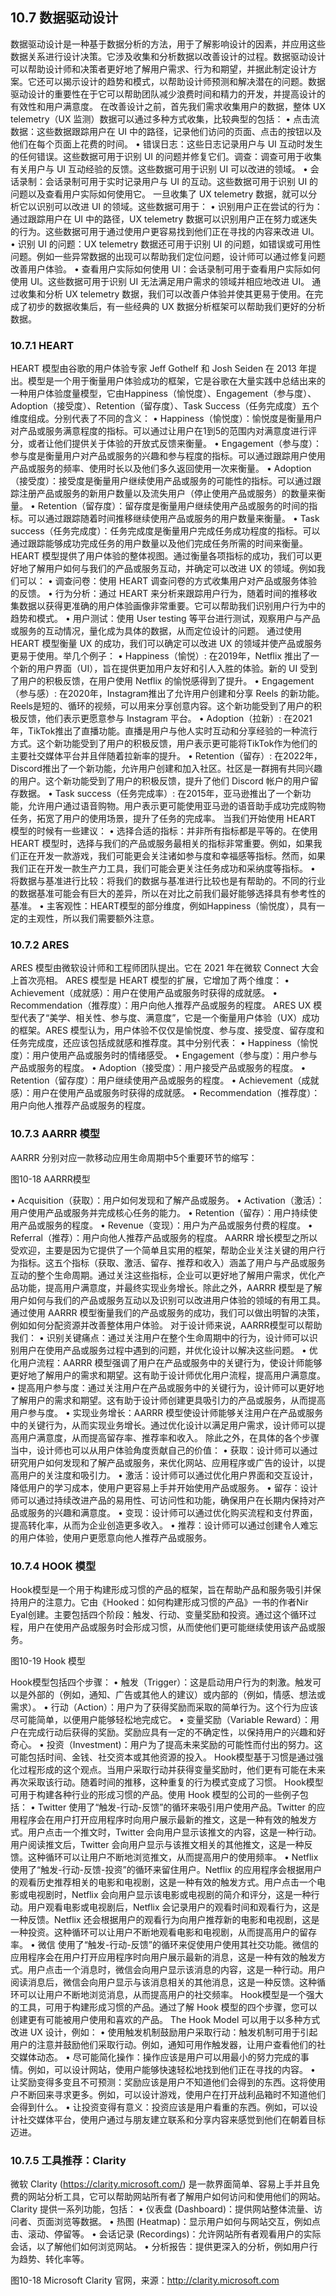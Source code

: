 ## 10.7 数据驱动设计

数据驱动设计是一种基于数据分析的方法，用于了解影响设计的因素，并应用这些数据关系进行设计决策。它涉及收集和分析数据以改善设计的过程。数据驱动设计可以帮助设计师和决策者更好地了解用户需求、行为和期望，并据此制定设计方案。它还可以揭示设计的趋势和模式，以帮助设计师预测和解决潜在的问题。数据驱动设计的重要性在于它可以帮助团队减少浪费时间和精力的开发，并提高设计的有效性和用户满意度。
在改善设计之前，首先我们需求收集用户的数据，整体 UX telemetry（UX 监测）数据可以通过多种方式收集，比较典型的包括：
•	点击流数据：这些数据跟踪用户在 UI 中的路径，记录他们访问的页面、点击的按钮以及他们在每个页面上花费的时间。
•	错误日志：这些日志记录用户与 UI 互动时发生的任何错误。这些数据可用于识别 UI 的问题并修复它们。调查：调查可用于收集有关用户与 UI 互动经验的反馈。这些数据可用于识别 UI 可以改进的领域。
•	会话录制：会话录制可用于实时记录用户与 UI 的互动。这些数据可用于识别 UI 的问题以及查看用户实际如何使用它。
一旦收集了 UX telemetry 数据，就可以分析它以识别可以改进 UI 的领域。这些数据可用于：
•	识别用户正在尝试的行为：通过跟踪用户在 UI 中的路径，UX telemetry 数据可以识别用户正在努力或迷失的行为。这些数据可用于通过使用户更容易找到他们正在寻找的内容来改进 UI。
•	识别 UI 的问题：UX telemetry 数据还可用于识别 UI 的问题，如错误或可用性问题。例如一些异常数据的出现可以帮助我们定位问题，设计师可以通过修复问题改善用户体验。
•	查看用户实际如何使用 UI：会话录制可用于查看用户实际如何使用 UI。这些数据可用于识别 UI 无法满足用户需求的领域并相应地改进 UI。 
通过收集和分析 UX telemetry 数据，我们可以改善户体验并使其更易于使用。在完成了初步的数据收集后，有一些经典的 UX 数据分析框架可以帮助我们更好的分析数据。

### 10.7.1 HEART 

HEART 模型由谷歌的用户体验专家 Jeff Gothelf 和 Josh Seiden 在 2013 年提出。模型是一个用于衡量用户体验成功的框架，它是谷歌在大量实践中总结出来的一种用户体验度量模型，它由Happiness（愉悦度）、Engagement（参与度）、Adoption（接受度）、Retention（留存度）、Task Success（任务完成度）五个维度组成。分别代表了不同的含义：
•	Happiness（愉悦度）：愉悦度是衡量用户对产品或服务满意程度的指标。可以通过让用户在1到5的范围内对满意度进行评分，或者让他们提供关于体验的开放式反馈来衡量。 
•	Engagement（参与度）：参与度是衡量用户对产品或服务的兴趣和参与程度的指标。可以通过跟踪用户使用产品或服务的频率、使用时长以及他们多久返回使用一次来衡量。 
•	Adoption（接受度）：接受度是衡量用户继续使用产品或服务的可能性的指标。可以通过跟踪注册产品或服务的新用户数量以及流失用户（停止使用产品或服务）的数量来衡量。 
•	Retention（留存度）：留存度是衡量用户继续使用产品或服务的时间的指标。可以通过跟踪随着时间推移继续使用产品或服务的用户数量来衡量。 
•	Task success（任务完成度）：任务完成度是衡量用户完成任务成功程度的指标。可以通过跟踪能够成功完成任务的用户数量以及他们完成任务所需的时间来衡量。
HEART 模型提供了用户体验的整体视图。通过衡量各项指标的成功，我们可以更好地了解用户如何与我们的产品或服务互动，并确定可以改进 UX 的领域。例如我们可以： 
•	调查问卷：使用 HEART 调查问卷的方式收集用户对产品或服务体验的反馈。 
•	行为分析：通过 HEART 来分析来跟踪用户行为，随着时间的推移收集数据以获得更准确的用户体验画像非常重要。它可以帮助我们识别用户行为中的趋势和模式。 
•	用户测试：使用 User testing 等平台进行测试，观察用户与产品或服务的互动情况，量化成为具体的数据，从而定位设计的问题。
通过使用 HEART 模型衡量 UX 的成功，我们可以确定可以改进 UX 的领域并使产品或服务更易于使用。举几个例子：
•	Happiness（愉悦）: 在2019年，Netflix 推出了一个新的用户界面（UI），旨在提供更加用户友好和引人入胜的体验。新的 UI 受到了用户的积极反馈，在用户使用 Netflix 的愉悦感得到了提升。
•	Engagement（参与感）: 在2020年，Instagram推出了允许用户创建和分享 Reels 的新功能。Reels是短的、循环的视频，可以用来分享创意内容。这个新功能受到了用户的积极反馈，他们表示更愿意参与 Instagram 平台。 
•	Adoption（拉新）: 在2021年，TikTok推出了直播功能。直播是用户与他人实时互动和分享经验的一种流行方式。这个新功能受到了用户的积极反馈，用户表示更可能将TikTok作为他们的主要社交媒体平台并且伴随着拉新率的提升。
•	Retention（留存）: 在2022年，Discord推出了一个新功能，允许用户创建和加入社区。社区是一群拥有共同兴趣的用户。这个新功能受到了用户的积极反馈，提升了他们 Discord 帐户的用户留存数据。
•	Task success（任务完成率）: 在2015年，亚马逊推出了一个新功能，允许用户通过语音购物。用户表示更可能使用亚马逊的语音助手成功完成购物任务，拓宽了用户的使用场景，提升了任务的完成率。
当我们开始使用 HEART 模型的时候有一些建议：
•	选择合适的指标：并非所有指标都是平等的。在使用 HEART 模型时，选择与我们的产品或服务最相关的指标非常重要。例如，如果我们正在开发一款游戏，我们可能更会关注诸如参与度和幸福感等指标。然而，如果我们正在开发一款生产力工具，我们可能会更关注任务成功和采纳度等指标。
•	将数据与基准进行比较：将我们的数据与基准进行比较也是有帮助的。不同的行业的数据基准可能会有巨大的差异，所以在对比之前我们最好能够选择具有参考性的基准。
•	主客观性：HEART模型的部分维度，例如Happiness（愉悦度），具有一定的主观性，所以我们需要额外注意。

### 10.7.2 ARES 

ARES 模型由微软设计师和工程师团队提出。它在 2021 年在微软 Connect 大会上首次亮相。
ARES 模型是 HEART 模型的扩展，它增加了两个维度：
•	Achievement（成就感）：用户在使用产品或服务时获得的成就感。
•	Recommendation（推荐度）：用户向他人推荐产品或服务的程度。
ARES UX 模型代表了“美学、相关性、参与度、满意度”，它是一个衡量用户体验（UX）成功的框架。ARES 模型认为，用户体验不仅仅是愉悦度、参与度、接受度、留存度和任务完成度，还应该包括成就感和推荐度。其中分别代表：
•	Happiness（愉悦度）：用户使用产品或服务时的情绪感受。
•	Engagement（参与度）：用户参与产品或服务的程度。
•	Adoption（接受度）：用户接受产品或服务的程度。
•	Retention（留存度）：用户继续使用产品或服务的程度。
•	Achievement（成就感）：用户在使用产品或服务时获得的成就感。
•	Recommendation（推荐度）：用户向他人推荐产品或服务的程度。

### 10.7.3 AARRR 模型

AARRR 分别对应一款移动应用生命周期中5个重要环节的缩写：
 
图10-18 AARRR模型

•	Acquisition（获取）：用户如何发现和了解产品或服务。
•	Activation（激活）：用户使用产品或服务并完成核心任务的能力。
•	Retention（留存）：用户持续使用产品或服务的程度。
•	Revenue（变现）：用户为产品或服务付费的程度。
•	Referral（推荐）：用户向他人推荐产品或服务的程度。
AARRR 增长模型之所以受欢迎，主要是因为它提供了一个简单且实用的框架，帮助企业关注关键的用户行为指标。这五个指标（获取、激活、留存、推荐和收入）涵盖了用户与产品或服务互动的整个生命周期。通过关注这些指标，企业可以更好地了解用户需求，优化产品功能，提高用户满意度，并最终实现业务增长。除此之外，AARRR 模型是了解用户如何与我们的产品或服务互动以及识别可以改进用户体验的领域的有用工具。通过使用 AARRR 模型衡量我们的产品或服务的成功，我们可以做出明智的决策，例如如何分配资源并改善整体用户体验。
对于设计师来说，AARRR模型可以帮助我们：
•	识别关键痛点：通过关注用户在整个生命周期中的行为，设计师可以识别用户在使用产品或服务过程中遇到的问题，并优化设计以解决这些问题。
•	优化用户流程：AARRR 模型强调了用户在产品或服务中的关键行为，使设计师能够更好地了解用户的需求和期望。这有助于设计师优化用户流程，提高用户满意度。
•	提高用户参与度：通过关注用户在产品或服务中的关键行为，设计师可以更好地了解用户的需求和期望。这有助于设计师创建更具吸引力的产品或服务，从而提高用户参与度。
•	实现业务增长：AARRR 模型使设计师能够关注用户在产品或服务中的关键行为，从而实现业务增长。通过优化设计以满足用户需求，设计师可以提高用户满意度，从而提高留存率、推荐率和收入。
除此之外，在具体的各个步骤当中，设计师也可以从用户体验角度贡献自己的价值：
•	获取：设计师可以通过研究用户如何发现和了解产品或服务，来优化网站、应用程序或广告的设计，以提高用户的关注度和吸引力。
•	激活：设计师可以通过优化用户界面和交互设计，降低用户的学习成本，使用户更容易上手并开始使用产品或服务。
•	留存：设计师可以通过持续改进产品的易用性、可访问性和功能，确保用户在长期内保持对产品或服务的兴趣和满意度。
•	变现：设计师可以通过优化购买流程和支付界面，提高转化率，从而为企业创造更多收入。
•	推荐：设计师可以通过创建令人难忘的用户体验，使用户更愿意向他人推荐产品或服务。

### 10.7.4 HOOK 模型

Hook模型是一个用于构建形成习惯的产品的框架，旨在帮助产品和服务吸引并保持用户的注意力。它由《Hooked：如何构建形成习惯的产品》一书的作者Nir Eyal创建。主要包括四个阶段：触发、行动、变量奖励和投资。通过这个循环过程，用户在使用产品或服务时会形成习惯，从而使他们更可能继续使用该产品或服务。
 
图10-19 Hook 模型

Hook模型包括四个步骤：
•	触发（Trigger）：这是启动用户行为的刺激。触发可以是外部的（例如，通知、广告或其他人的建议）或内部的（例如，情感、想法或需求）。
•	行动（Action）：用户为了获得奖励而采取的简单行为。这个行为应该尽可能简单，以便用户能够轻松地完成它。
•	变量奖励（Variable Reward）：用户在完成行动后获得的奖励。奖励应具有一定的不确定性，以保持用户的兴趣和好奇心。
•	投资（Investment)：用户为了提高未来奖励的可能性而付出的努力。这可能包括时间、金钱、社交资本或其他资源的投入。
Hook模型基于习惯是通过强化过程形成的这个观点。当用户采取行动并获得变量奖励时，他们更有可能在未来再次采取该行动。随着时间的推移，这种重复的行为模式变成了习惯。
Hook模型可用于构建各种行业的形成习惯的产品。使用 Hook 模型的公司的一些例子包括：
•	Twitter 使用了“触发-行动-反馈”的循环来吸引用户使用产品。Twitter 的应用程序会在用户打开应用程序时向用户展示最新的推文，这是一种有效的触发方式。用户点击一个推文时，Twitter 会向用户显示该推文的内容，这是一种行动。用户阅读推文后，Twitter 会向用户显示与该推文相关的其他推文，这是一种反馈。这种循环可以让用户不断地浏览推文，从而提高用户的使用频率。 
•	Netflix 使用了“触发-行动-反馈-投资”的循环来留住用户。Netflix 的应用程序会根据用户的观看历史推荐相关的电影和电视剧，这是一种有效的触发方式。用户点击一个电影或电视剧时，Netflix 会向用户显示该电影或电视剧的简介和评分，这是一种行动。用户观看电影或电视剧后，Netflix 会记录用户的观看时间和观看行为，这是一种反馈。Netflix 还会根据用户的观看行为向用户推荐新的电影和电视剧，这是一种投资。这种循环可以让用户不断地观看电影和电视剧，从而提高用户的留存率。
•	微信 使用了“触发-行动-反馈”的循环来促使用户使用其社交功能。微信的应用程序会在用户打开应用程序时向用户展示最新的消息，这是一种有效的触发方式。用户点击一个消息时，微信会向用户显示该消息的内容，这是一种行动。用户阅读消息后，微信会向用户显示与该消息相关的其他消息，这是一种反馈。这种循环可以让用户不断地浏览消息，从而提高用户的社交频率。 
Hook模型是一个强大的工具，可用于构建形成习惯的产品。通过了解 Hook 模型的四个步骤，您可以创建更有可能被用户使用和喜欢的产品。
The Hook Model 可以用于以多种方式改进 UX 设计，例如：
•	使用触发机制鼓励用户采取行动：触发机制可用于引起用户的注意并鼓励他们采取行动。例如，通知可用作触发器，让用户查看他们的社交媒体动态。
•	尽可能简化操作：操作应该是用户可以用最小的努力完成的事情。例如，可以设计网站，使用户能够快速轻松地找到他们正在寻找的内容。
•	让奖励变得多变且不可预测：奖励应该是用户不知道他们会得到的东西。这将使用户不断回来寻求更多。例如，可以设计游戏，使用户在打开战利品箱时不知道他们会得到什么。
•	让投资变得有意义：投资应该是用户看重的东西。例如，可以设计社交媒体平台，使用户通过与朋友建立联系和分享内容来感觉到他们在朝着目标迈进。

### 10.7.5 工具推荐：Clarity 

微软 Clarity (https://clarity.microsoft.com/) 是一款界面简单、容易上手并且免费的网站分析工具，它可以帮助网站所有者了解用户如何访问和使用他们的网站。Clarity 提供一系列功能，包括：
•	仪表盘 (Dashboard)：提供网站整体流量、访问者、页面浏览等数据。
•	热图 (Heatmap)：显示用户如何与网站交互，例如点击、滚动、停留等。
•	会话记录 (Recordings)：允许网站所有者观看用户的实际会话，以了解他们如何浏览网站。
•	分析报告：提供更深入的分析，例如用户行为趋势、转化率等。
 
图10-18  Microsoft Clarity 官网，来源：http://clarity.microsoft.com

